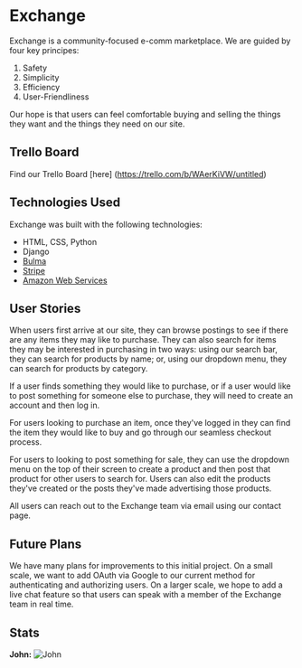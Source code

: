 # Exchange

Exchange is a community-focused e-comm marketplace. We are guided by four key principes:

1. Safety
2. Simplicity
3. Efficiency
4. User-Friendliness

Our hope is that users can feel comfortable buying and selling the things they want and the things they need on our site.

## Trello Board

Find our Trello Board [here] (https://trello.com/b/WAerKiVW/untitled)

## Technologies Used
Exchange was built with the following technologies:

* HTML, CSS, Python
* Django
* [Bulma](https://bulma.io/)
* [Stripe](https://stripe.com/)
* [Amazon Web Services](https://aws.amazon.com/?nc2=h_lg)

## User Stories
When users first arrive at our site, they can browse postings to see if there are any items they may like to purchase. They can also search for items they may be interested in purchasing in two ways: using our search bar, they can search for products by name; or, using our dropdown menu, they can search for products by category.

If a user finds something they would like to purchase, or if a user would like to post something for someone else to purchase, they will need to create an account and then log in.

For users looking to purchase an item, once they've logged in they can find the item they would like to buy and go through our seamless checkout process.

For users to looking to post something for sale, they can use the dropdown menu on the top of their screen to create a product and then post that product for other users to search for. Users can also edit the products they've created or the posts they've made advertising those products.

All users can reach out to the Exchange team via email using our contact page.

## Future Plans

We have many plans for improvements to this initial project. On a small scale, we want to add OAuth via Google to our current method for authenticating and authorizing users. On a larger scale, we hope to add a live chat feature so that users can speak with a member of the Exchange team in real time.

## Stats
**John:**
![John](https://wakatime.com/share/@c7f195de-5dfc-4305-9fe2-dd9b563f269a/b9b61c6f-4224-4adb-ae49-bea2471735ae.png)